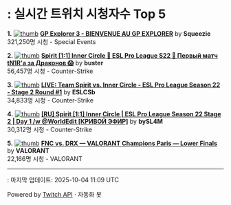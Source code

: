 # : 실시간 트위치 시청자수 Top 5

**1.** [![thumb](https://static-cdn.jtvnw.net/previews-ttv/live_user_squeezie-320x180.jpg)](https://twitch.tv/Squeezie)
**[GP Explorer 3 - BIENVENUE AU GP EXPLORER](https://twitch.tv/Squeezie)** by **Squeezie**<br>321,250명 시청  - Special Events

**2.** [![thumb](https://static-cdn.jtvnw.net/previews-ttv/live_user_buster-320x180.jpg)](https://twitch.tv/buster)
**[Spirit [1:1] Inner Circle 🔹 ESL Pro League S22 🔹 Первый матч tN1R'а за Драконов 😱](https://twitch.tv/buster)** by **buster**<br>56,457명 시청  - Counter-Strike

**3.** [![thumb](https://static-cdn.jtvnw.net/previews-ttv/live_user_eslcsb-320x180.jpg)](https://twitch.tv/ESLCSb)
**[LIVE: Team Spirit vs. Inner Circle - ESL Pro League Season 22 - Stage 2 Round #1](https://twitch.tv/ESLCSb)** by **ESLCSb**<br>34,833명 시청  - Counter-Strike

**4.** [![thumb](https://static-cdn.jtvnw.net/previews-ttv/live_user_bysl4m-320x180.jpg)](https://twitch.tv/bySL4M)
**[[RU] Spirit [1:1] Inner Circle | ESL Pro League Season 22 Stage 2 | Day 1 /w @WorldEdit [КРИВОЙ ЭФИР]](https://twitch.tv/bySL4M)** by **bySL4M**<br>30,312명 시청  - Counter-Strike

**5.** [![thumb](https://static-cdn.jtvnw.net/previews-ttv/live_user_valorant-320x180.jpg)](https://twitch.tv/VALORANT)
**[FNC vs. DRX — VALORANT Champions Paris — Lower Finals](https://twitch.tv/VALORANT)** by **VALORANT**<br>22,166명 시청  - VALORANT


---
: 마지막 업데이트: 2025-10-04 11:09 UTC

Powered by [Twitch API](https://dev.twitch.tv/docs/api/reference) · 자동화 봇